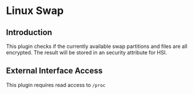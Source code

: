 # Linux Swap

## Introduction

This plugin checks if the currently available swap partitions and files are
all encrypted. The result will be stored in an security attribute for HSI.

## External Interface Access

This plugin requires read access to `/proc`
